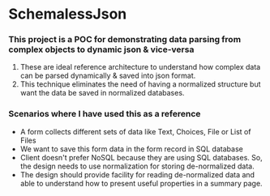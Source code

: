 # SchemalessJson
### This project is a POC for demonstrating data parsing from complex objects to dynamic json & vice-versa

1. These are ideal reference architecture to understand how complex data can be parsed dynamically & saved into json format. 
2. This technique eliminates the need of having a normalized structure but want the data be saved in normalized databases.

### Scenarios where I have used this as a reference
* A form collects different sets of data like Text, Choices, File or List of Files
* We want to save this form data in the form record in SQL database
* Client doesn't prefer NoSQL because they are using SQL databases. So, the design needs to use normalization for storing de-normalized data.
* The design should provide facility for reading de-normalized data and able to understand how to present useful properties in a summary page.
